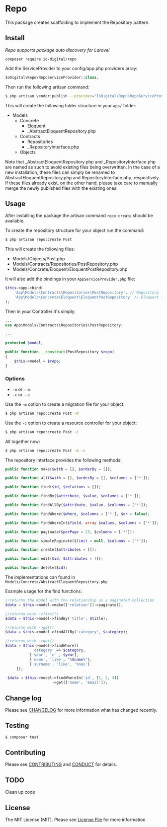 # Repo

This package creates scaffolding to implement the Repository pattern.

## Install

*Repo supports package auto discovery for Laravel*

`composer require io-digital/repo`

Add the ServiceProvider to your config/app.php providers array:

``` php
IoDigital\Repo\RepoServiceProvider::class,
```

Then run the following artisan command:

``` bash
$ php artisan vendor:publish --provider="IoDigital\Repo\RepoServiceProvider"
```

This will create the following folder structure in your `app/` folder:

- Models
    - Concrete
        - Eloquent
        - _AbstractEloquentRepository.php
    - Contracts
        - Repositories
        - _RepositoryInterface.php
    - Objects

Note that _AbstractEloquentRepository.php and _RepositoryInterface.php are named as such to avoid existing files being overwritten. In the case of a new installation, these files can simply be renamed to AbstractEloquentRepository.php and RepositoryInterface.php, respectively. If these files already exist, on the other hand, please take care to manually merge the newly published files with the existing ones.

## Usage

After installing the package the artisan command `repo:create` should be available.

To create the repository structure for your object run the command:

``` bash
$ php artisan repo:create Post
```

This will create the following files:

- Models/Objects/Post.php
- Models/Contracts/Repositories/PostRepository.php
- Models/Concrete/Eloquent/EloquentPostRepository.php

It will also add the bindings in your `AppServiceProvider.php` file:

``` php
$this->app->bind(
    'App\Models\Contracts\Repositories\PostRepository', // Repository (Interface)
    'App\Models\Concrete\Eloquent\EloquentPostRepository' // Eloquent (Class)
);
```

Then in your Controller it's simply:

``` php
...
use App\Models\Contracts\Repositories\PostRepository;

...

protected $model;

public function __construct(PostRepository $repo)
{
    $this->model = $repo;
}
```

### Options

* `-m` or `--m`
* `-c` or `--c`

Use the `-m` option to create a migration file for your object:

``` bash
$ php artisan repo:create Post -m
```

Use the `-c` option to create a resource controller for your object:

``` bash
$ php artisan repo:create Post -c
```

All together now:

``` bash
$ php artisan repo:create Post -m -c
```

The repository interface provides the following methods:

``` php
public function make($with = [], $orderBy = []);

public function all($with = [], $orderBy = [], $columns = ['*']);

public function find($id, $relations = []);

public function findBy($attribute, $value, $columns = ['*']);

public function findAllBy($attribute, $value, $columns = ['*']);

public function findWhere($where, $columns = ['*'], $or = false);

public function findWhereIn($field, array $values, $columns = ['*']);

public function paginate($perPage = 25, $columns = ['*']);

public function simplePaginate($limit = null, $columns = ['*']);

public function create($attributes = []);

public function edit($id, $attributes = []);

public function delete($id);
```

The implementations can found in `Models/Concrete/AbstractEloquentRepository.php`

Example usage for the find functions:

```php
//returns the model with the relationship as a paginated collection
$data = $this->model->make(['relation'])->paginate();

//returns with ->first()
$data = $this->model->findBy('title', $title);

//returns with ->get()
$data = $this->model->findAllBy('category', $category);

//returns with ->get()
$data = $this->model->findWhere([
            'category' => $category,
           ['year', '>' , $year],
           ['name', 'like', "%$name%"],
           ['surname', 'like', '%nes']
     ]);
     
 $data = $this->model->findWhereIn('id', [1, 2, 3])
                     ->get(['name', 'email']);
```

## Change log

Please see [CHANGELOG](CHANGELOG.md) for more information what has changed recently.

## Testing

``` bash
$ composer test
```

## Contributing

Please see [CONTRIBUTING](CONTRIBUTING.md) and [CONDUCT](CONDUCT.md) for details.

## TODO

Clean up code

## License

The MIT License (MIT). Please see [License File](LICENSE.md) for more information.
